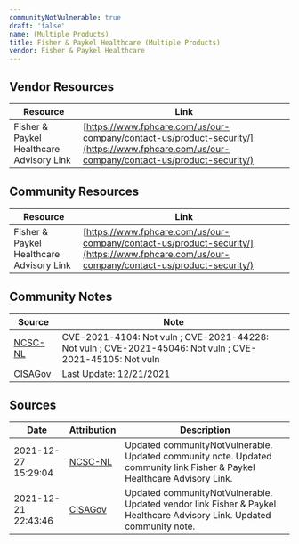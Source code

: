 ```yaml
---
communityNotVulnerable: true
draft: 'false'
name: (Multiple Products)
title: Fisher & Paykel Healthcare (Multiple Products)
vendor: Fisher & Paykel Healthcare
---
```


## Vendor Resources
| Resource | Link |
| --- | --- |
| Fisher & Paykel Healthcare Advisory Link | [https://www.fphcare.com/us/our-company/contact-us/product-security/](https://www.fphcare.com/us/our-company/contact-us/product-security/) |

## Community Resources
| Resource | Link |
| --- | --- |
| Fisher & Paykel Healthcare Advisory Link | [https://www.fphcare.com/us/our-company/contact-us/product-security/](https://www.fphcare.com/us/our-company/contact-us/product-security/) |

## Community Notes
| Source | Note |
| --- | --- |
| [NCSC-NL](https://github.com/NCSC-NL/log4shell/blob/main/software/README.md) | CVE-2021-4104: Not vuln ; CVE-2021-44228: Not vuln ; CVE-2021-45046: Not vuln ; CVE-2021-45105: Not vuln </ul> |
| [CISAGov](https://raw.githubusercontent.com/cisagov/log4j-affected-db/develop/README.md) | Last Update: 12/21/2021 |

## Sources
| Date | Attribution | Description |
| --- | --- | --- |
| 2021-12-27 15:29:04 | [NCSC-NL](https://github.com/NCSC-NL/log4shell/blob/main/software/README.md) | Updated communityNotVulnerable. Updated community note. Updated community link Fisher & Paykel Healthcare Advisory Link.  |
| 2021-12-21 22:43:46 | [CISAGov](https://raw.githubusercontent.com/cisagov/log4j-affected-db/develop/README.md) | Updated communityNotVulnerable. Updated vendor link Fisher & Paykel Healthcare Advisory Link. Updated community note.  |
